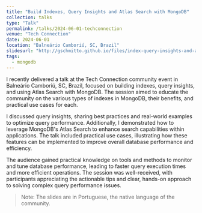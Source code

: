 ```yaml
---
title: "Build Indexes, Query Insights and Atlas Search with MongoDB"
collection: talks
type: "Talk"
permalink: /talks/2024-06-01-techconnection
venue: "Tech Connection"
date: 2024-06-01
location: "Balneário Camboriú, SC, Brazil"
slidesurl: "http://gschmitto.github.io/files/index-query-insights-and-atlas-search-techconnection.pdf"
tags:
  - mongodb
---
```

I recently delivered a talk at the Tech Connection community event in Balneário Camboriú, SC, Brazil, focused on building indexes, query insights, and using Atlas Search with MongoDB. The session aimed to educate the community on the various types of indexes in MongoDB, their benefits, and practical use cases for each.

I discussed query insights, sharing best practices and real-world examples to optimize query performance. Additionally, I demonstrated how to leverage MongoDB's Atlas Search to enhance search capabilities within applications. The talk included practical use cases, illustrating how these features can be implemented to improve overall database performance and efficiency.

The audience gained practical knowledge on tools and methods to monitor and tune database performance, leading to faster query execution times and more efficient operations. The session was well-received, with participants appreciating the actionable tips and clear, hands-on approach to solving complex query performance issues.

> Note: The slides are in Portuguese, the native language of the community.